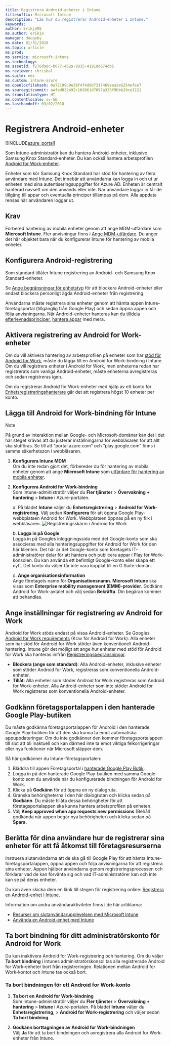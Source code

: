 ```yaml
---
title: Registrera Android-enheter i Intune
titlesuffix: Microsoft Intune
description: "Läs hur du registrerar Android-enheter i Intune."
keywords: 
author: ErikjeMS
ms.author: erikje
manager: dougeby
ms.date: 01/31/2018
ms.topic: article
ms.prod: 
ms.service: microsoft-intune
ms.technology: 
ms.assetid: f276d98c-b077-452a-8835-41919d674db5
ms.reviewer: chrisbal
ms.suite: ems
ms.custom: intune-azure
ms.openlocfilehash: 0a72199c9e38f4f4d9d7317469eea2e6254efee7
ms.sourcegitcommit: aafed032492c1b5861d7097a335f9bbb29ce3221
ms.translationtype: HT
ms.contentlocale: sv-SE
ms.lasthandoff: 03/02/2018
---
```

# <a name="enroll-android-devices"></a>Registrera Android-enheter

[!INCLUDE[azure_portal](./includes/azure_portal.md)]

Som Intune-administratör kan du hantera Android-enheter, inklusive Samsung Knox Standard-enheter. Du kan också hantera arbetsprofilen [Android for Work-enheter](#enable-enrollment-of-android-for-work-devices).

Enheter som kör Samsung Knox Standard har stöd för hantering av flera användare med Intune. Det innebär att användarna kan logga in och ut ur enheten med sina autentiseringsuppgifter för Azure AD. Enheten är centralt hanterad oavsett om den används eller inte. När användare loggar in får de tillgång till appar och eventuella principer tillämpas på dem. Alla appdata rensas när användaren loggar ut.

## <a name="prerequisite"></a>Krav

Förbered hantering av mobila enheter genom att ange MDM-utfärdare som **Microsoft Intune**. Fler anvisningar finns i [Ange MDM-utfärdare](mdm-authority-set.md). Du anger det här objektet bara när du konfigurerar Intune för hantering av mobila enheter.

## <a name="set-up-android-enrollment"></a>Konfigurera Android-registrering

Som standard tillåter Intune registrering av Android- och Samsung Knox Standard-enheter.

Se [Ange begränsningar för enhetstyp](enrollment-restrictions-set.md) för att blockera Android-enheter eller endast blockera personligt ägda Android-enheter från registrering.

Användarna måste registrera sina enheter genom att hämta appen Intune-företagsportal (tillgänglig från Google Play) och sedan öppna appen och följa anvisningarna. När Android-enheter hanteras kan du [tilldela efterlevnadsprinciper](compliance-policy-create-android.md), [hantera appar](app-management.md) med mera.

## <a name="enable-enrollment-of-android-for-work-devices"></a>Aktivera registrering av Android for Work-enheter

Om du vill aktivera hantering av arbetsprofilen på enheter som har [stöd för Android for Work](https://support.google.com/work/android/answer/6174145?hl=en&ref_topic=6151012), måste du lägga till en Android for Work-bindning i Intune. Om du vill registrera enheter i Android for Work, men enheterna redan har registrerats som vanliga Android-enheter, måste enheterna avregistreras och sedan registreras igen.

Om du registrerar Android for Work-enheter med hjälp av ett konto för [Enhetsregistreringshanterare](device-enrollment-manager-enroll.md) går det att registrera högst 10 enheter per konto.

## <a name="add-android-for-work-binding-for-intune"></a>Lägga till Android for Work-bindning för Intune

> [!NOTE]
> På grund av interaktion mellan Google- och Microsoft-domäner kan det i det här steget krävas att du justerar inställningarna för webbläsaren för att allt ska slutföras.  Se till att ”portal.azure.com” och ”play.google.com” finns i samma säkerhetszon i webbläsaren.

1. **Konfigurera Intune MDM**<br>
Om du inte redan gjort det, förbereder du för hantering av mobila enheter genom att ange **Microsoft Intune** som [utfärdare för hantering av mobila enheter](mdm-authority-set.md).
2. **Konfigurera Android for Work-bindning**<br>
    Som Intune-administratör väljer du **Fler tjänster** > **Övervakning + hantering** > **Intune** i Azure-portalen.

   a. På bladet **Intune** väljer du **Enhetsregistrering** > **Android for Work-registrering**. Välj sedan **Konfigurera** för att öppna Google Play-webbplatsen Android for Work. Webbplatsen öppnas på en ny flik i webbläsaren.
   ![Registreringsskärm i Android for Work](./media/android-work-bind.png)

   b. **Logga in på Google**<br>
   Logga in på Googles inloggningssida med det Google-konto som ska associeras med alla hanteringsuppgifter för Android for Work för den här klienten. Det här är det Google-konto som företagets IT-administratörer delar för att hantera och publicera appar i Play for Work-konsolen. Du kan använda ett befintligt Google-konto eller skapa ett nytt.  Det konto du väljer får inte vara kopplat till en G Suite-domän.

   c. **Ange organisationsinformation**<br>
   Ange företagets namn för **Organisationsnamn**. **Microsoft Intune** ska visas som **Enterprise mobility management (EMM)-provider**. Godkänn Android for Work-avtalet och välj sedan **Bekräfta**. Din begäran kommer att behandlas.

## <a name="specify-android-for-work-enrollment-settings"></a>Ange inställningar för registrering av Android for Work
Android for Work stöds endast på vissa Android-enheter. Se Googles [Android for Work requirements](https://support.google.com/work/android/answer/6174145?hl=en&ref_topic=6151012%20style=%22target=new_window%22) (Krav för Android for Work). Alla enheter som har stöd för Android for Work stöder även konventionell Android-hantering. Intune gör det möjligt att ange hur enheter med stöd för Android for Work ska hanteras inifrån [Registreringsbegränsningar](enrollment-restrictions-set.md).

- **Blockera (ange som standard)**: Alla Android-enheter, inklusive enheter som stöder Android for Work, registreras som konventionella Android-enheter.
- **Tillåt**: Alla enheter som stöder Android for Work registreras som Android for Work-enheter. Alla Android-enheter som inte stöder Android for Work registreras som konventionella Android-enheter.

## <a name="approve-the-company-portal-app-in-the-managed-google-play-store"></a>Godkänn företagsportalappen i den hanterade Google Play-butiken
Du måste godkänna företagsportalappen för Android i den hanterade Google Play-butiken för att den ska kunna ta emot automatiska appuppdateringar. Om du inte godkänner den kommer företagsportalappen till slut att bli inaktuell och kan därmed inte ta emot viktiga felkorrigeringar eller nya funktioner när Microsoft släpper dem.

Så här godkänner du Intune-företagsportalen:

1.  Bläddra till appen Företagsportal i [hanterade Google Play Butik](https://play.google.com/work/apps/details?id=com.microsoft.windowsintune.companyportal).
2.  Logga in på den hanterade Google Play-butiken med samma Google-konto som du använde när du konfigurerade bindningen för Android for Work.
3.  Klicka på **Godkänn** för att öppna en ny dialogruta.
4.  Granska behörigheterna i den här dialogrutan och klicka sedan på **Godkänn**. Du måste tillåta dessa behörigheter för att företagsportalappen ska kunna hantera arbetsprofilen på enheten.
5.  Välj **Keep approved when app requests new permissions** (Behåll godkända när appen begär nya behörigheter) och klicka sedan på **Spara.**

<!--  ## Next steps for Android for Work
After configuring the Android for Work binding and settings, you can do the following:
- [Deploy Android for Work apps](android-for-work-apps.md)
- [Add Android for Work configuration policies](android-for-work-policy-settings-in-microsoft-intune.md)  -->

## <a name="tell-your-users-how-to-enroll-their-devices-to-access-company-resources"></a>Berätta för dina användare hur de registrerar sina enheter för att få åtkomst till företagsresurserna

Instruera slutanvändarna att de ska gå till Google Play för att hämta Intune-företagsportalappen, öppna appen och följa anvisningarna för att registrera sina enheter. Appen hjälper användarna genom registreringsprocessen och förklarar vad de kan förvänta sig och vad IT-administratörer kan och inte kan se på deras enheter.

Du kan även skicka dem en länk till stegen för registrering online: [Registrera en Android-enhet i Intune](https://docs.microsoft.com/intune-user-help/enroll-your-device-in-intune-android).

Information om andra användaraktiviteter finns i de här artiklarna:

- [Resurser om slutanvändarupplevelsen med Microsoft Intune](end-user-educate.md)
- [Använda en Android-enhet med Intune](https://docs.microsoft.com/intune-user-help/using-your-android-device-with-intune)

## <a name="unbind-your-android-for-work-administrative-account"></a>Ta bort bindning för ditt administratörskonto för Android for Work

Du kan inaktivera Android for Work-registrering och hantering. Om du väljer **Ta bort bindning** i Intunes administratörskonsol tas alla registrerade Android for Work-enheter bort från registreringen. Relationen mellan Android for Work-kontot och Intune tas också bort.

### <a name="to-unbind-an-android-for-work-account"></a>Ta bort bindningen för ett Android for Work-konto

1. **Ta bort en Android for Work-bindning**<br>
    Som Intune-administratör väljer du **Fler tjänster** > **Övervakning + hantering** > **Intune** i Azure-portalen.  På bladet **Intune** väljer du **Enhetsregistrering**, > **Android for Work-registrering** och väljer sedan **Ta bort bindning**.

2. **Godkänn borttagningen av Android for Work-bindningen**<br>
  Välj **Ja** för att ta bort bindningen och avregistrera alla Android for Work-enheter från Intune.
